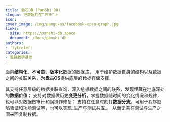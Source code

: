 ```yaml
---
title: 磐石DB (PanShi DB)
slogan: 把数据刻在“石头”上
icon:
cover_image: /img/pangu-os/facebook-open-graph.jpg
links:
  site: https://panshi-db.space
  document: /docs/panshi-db
authors:
- flytreleft
categories:
- 重建数字基础
---
```


面向**结构化**、**不可变**、**版本化**数据的数据库，
用于维护数据自身的结构以及数据之间的关联关系，为**盘古OS**提供底层的数据存储支撑。

其支持任意层级的数据关联查询，深入挖掘数据之间的联系，发现埋藏在地底深处的**数据价值**；
支持对数据做历史**变更分析**，掌握数据随时间的变化情况和规律，也可以对数据做审计和误操作修复；
支持在任意时刻打**数据分支**，可用于程序缺陷验证和功能测试等，也可以实现_生产与测试共库_，
从而无需在测试与生产之间来回复制数据。
<!-- more -->
